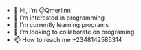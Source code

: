 - 👋 Hi, I’m @Qmerlinn
- 👀 I’m interested in programming 
- 🌱 I’m currently learning programs 
- 💞️ I’m looking to collaborate on programing
- 📫 How to reach me +2348142585314


<!---
Qmerlinn/Qmerlinn is a ✨ special ✨ repository because its `README.md` (this file) appears on your GitHub profile.
You can click the Preview link to take a look at your changes.
--->
